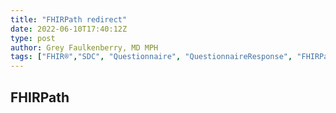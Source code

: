 ```yaml
---
title: "FHIRPath redirect"
date: 2022-06-10T17:40:12Z
type: post
author: Grey Faulkenberry, MD MPH
tags: ["FHIR®","SDC", "Questionnaire", "QuestionnaireResponse", "FHIRPath"]
---
```

## FHIRPath